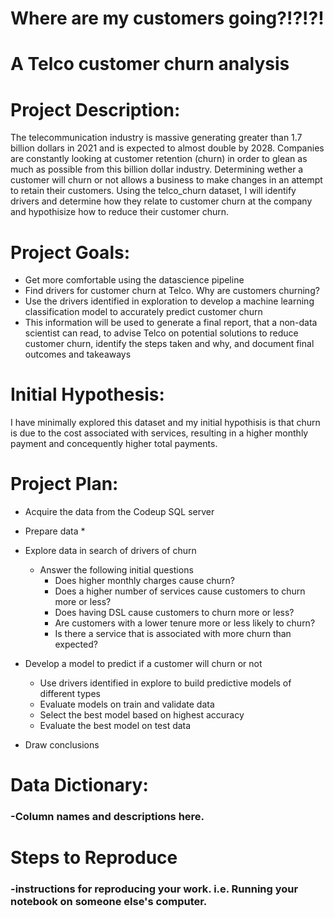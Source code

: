 # Where are my customers going?!?!?!
# A Telco customer churn analysis

# Project Description:
The telecommunication industry is massive generating greater than 1.7 billion dollars in 2021 and is expected to almost double by 2028. Companies are constantly looking at customer retention (churn) in order to glean as much as possible from this billion dollar industry. Determining wether a customer will churn or not allows a business to make changes in an attempt to retain their customers. Using the telco_churn dataset, I will identify drivers and determine how they relate to customer churn at the company and hypothisize how to reduce their customer churn.

# Project Goals:
* Get more comfortable using the datascience pipeline
* Find drivers for customer churn at Telco. Why are customers churning?
* Use the drivers identified in exploration to develop a machine learning classification model to accurately predict customer churn
* This information will be used to generate a final report, that a non-data scientist can read, to advise Telco on potential solutions to reduce customer churn, identify the steps taken and why, and document final outcomes and takeaways

# Initial Hypothesis:
I have minimally explored this dataset and my initial hypothisis is that churn is due to the cost associated with services, resulting in a higher monthly payment and concequently higher total payments.

# Project Plan:

* Acquire the data from the Codeup SQL server

* Prepare data
  *

 
* Explore data in search of drivers of churn
   * Answer the following initial questions
       * Does higher monthly charges cause churn?
       * Does a higher number of services cause customers to churn more or less?
       * Does having DSL cause customers to churn more or less?
       * Are customers with a lower tenure more or less likely to churn?
       * Is there a service that is associated with more churn than expected?
      
* Develop a model to predict if a customer will churn or not
   * Use drivers identified in explore to build predictive models of different types
   * Evaluate models on train and validate data
   * Select the best model based on highest accuracy
   * Evaluate the best model on test data
 
* Draw conclusions

# Data Dictionary:
### -Column names and descriptions here.

# Steps to Reproduce
### -instructions for reproducing your work. i.e. Running your notebook on someone else's computer.
